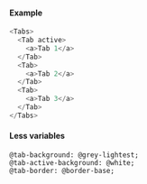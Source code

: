 #### Example

```js
<Tabs>
  <Tab active>
    <a>Tab 1</a>
  </Tab>
  <Tab>
    <a>Tab 2</a>
  </Tab>
  <Tab>
    <a>Tab 3</a>
  </Tab>
</Tabs>
```

#### Less variables

```less
@tab-background: @grey-lightest;
@tab-active-background: @white;
@tab-border: @border-base;
```

